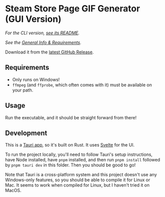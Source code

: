 # Steam Store Page GIF Generator (GUI Version)

_For the CLI version, [see its README](../cli/README.md)._

_See the [General Info & Requirements](../README.md)._

Download it from the [latest GitHub Release](https://github.com/bscotch/steam-gifs/releases).

## Requirements

- Only runs on Windows!
- `ffmpeg` (and `ffprobe`, which often comes with it) must be available on your path.

## Usage

Run the executable, and it should be straight forward from there!

## Development

This is a [Tauri app](https://v2.tauri.app/), so it's built on Rust. It uses [Svelte](https://svelte.dev/) for the UI.

To run the project locally, you'll need to follow Tauri's setup instructions, have Node installed, have `pnpm` installed, and then run `pnpm install` followed by `pnpm tauri dev` in this folder. Then you should be good to go!

Note that Tauri is a cross-platform system and this project doesn't use any Windows-only features, so you should be able to compile it for Linux or Mac. It seems to work when compiled for Linux, but I haven't tried it on MacOS.
